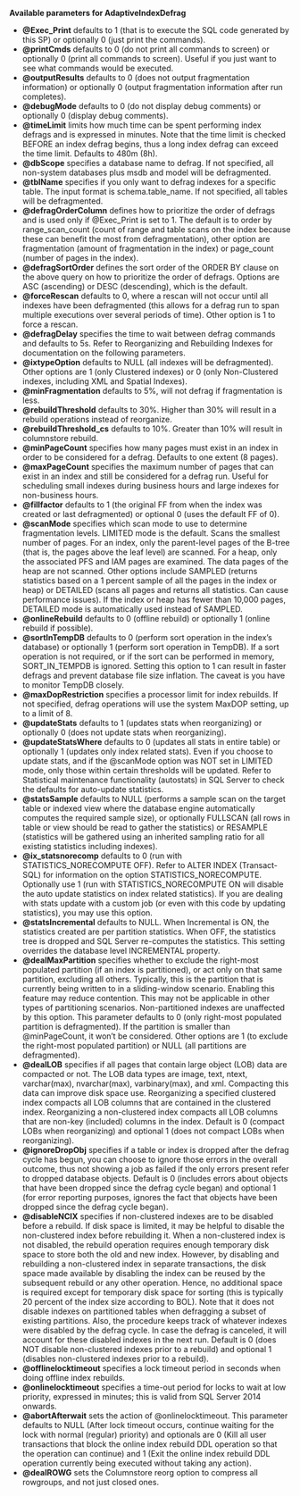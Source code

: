 **Available parameters for AdaptiveIndexDefrag**
- **@Exec_Print** defaults to 1 (that is to execute the SQL code generated by this SP) or optionally 0 (just print the commands).
- **@printCmds** defaults to 0 (do not print all commands to screen) or optionally 0 (print all commands to screen). Useful if you just want to see what commands would be executed.
- **@outputResults** defaults to 0 (does not output fragmentation information) or optionally 0 (output fragmentation information after run completes).
- **@debugMode** defaults to 0 (do not display debug comments) or optionally 0 (display debug comments).
- **@timeLimit** limits how much time can be spent performing index defrags and is expressed in minutes. Note that the time limit is checked BEFORE an index defrag begins, thus a long index defrag can exceed the time limit. Defaults to 480m (8h).
- **@dbScope** specifies a database name to defrag. If not specified, all non-system databases plus msdb and model will be defragmented.
- **@tblName** specifies if you only want to defrag indexes for a specific table. The input format is schema.table_name. If not specified, all tables will be defragmented.
- **@defragOrderColumn** defines how to prioritize the order of defrags and is used only if @Exec_Print is set to 1. The default is to order by range_scan_count (count of range and table scans on the index because these can benefit the most from defragmentation), other option are fragmentation (amount of fragmentation in the index) or page_count (number of pages in the index).
- **@defragSortOrder** defines the sort order of the ORDER BY clause on the above query on how to prioritize the order of defrags. Options are ASC (ascending) or DESC (descending), which is the default.
- **@forceRescan** defaults to 0, where a rescan will not occur until all indexes have been defragmented (this allows for a defrag run to span multiple executions over several periods of time). Other option is 1 to force a rescan.
- **@defragDelay** specifies the time to wait between defrag commands and defaults to 5s. Refer to Reorganizing and Rebuilding Indexes for documentation on the following parameters.
- **@ixtypeOption** defaults to NULL (all indexes will be defragmented). Other options are 1 (only Clustered indexes) or 0 (only Non-Clustered indexes, including XML and Spatial Indexes).
- **@minFragmentation** defaults to 5%, will not defrag if fragmentation is less.
- **@rebuildThreshold** defaults to 30%. Higher than 30% will result in a rebuild operations instead of reorganize.
- **@rebuildThreshold_cs** defaults to 10%. Greater than 10% will result in columnstore rebuild.
- **@minPageCount** specifies how many pages must exist in an index in order to be considered for a defrag. Defaults to one extent (8 pages).
- **@maxPageCount** specifies the maximum number of pages that can exist in an index and still be considered for a defrag run. Useful for scheduling small indexes during business hours and large indexes for non-business hours.
- **@fillfactor** defaults to 1 (the original FF from when the index was created or last defragmented) or optional 0 (uses the default FF of 0).
- **@scanMode** specifies which scan mode to use to determine fragmentation levels. LIMITED mode is the default. Scans the smallest number of pages. For an index, only the parent-level pages of the B-tree (that is, the pages above the leaf level) are scanned. For a heap, only the associated PFS and IAM pages are examined. The data pages of the heap are not scanned. Other options include SAMPLED (returns statistics based on a 1 percent sample of all the pages in the index or heap) or DETAILED (scans all pages and returns all statistics. Can cause performance issues). If the index or heap has fewer than 10,000 pages, DETAILED mode is automatically used instead of SAMPLED.
- **@onlineRebuild** defaults to 0 (offline rebuild) or optionally 1 (online rebuild if possible).
- **@sortInTempDB** defaults to 0 (perform sort operation in the index’s database) or optionally 1 (perform sort operation in TempDB). If a sort operation is not required, or if the sort can be performed in memory, SORT_IN_TEMPDB is ignored. Setting this option to 1 can result in faster defrags and prevent database file size inflation. The caveat is you have to monitor TempDB closely.
- **@maxDopRestriction** specifies a processor limit for index rebuilds. If not specified, defrag operations will use the system MaxDOP setting, up to a limit of 8.
- **@updateStats** defaults to 1 (updates stats when reorganizing) or optionally 0 (does not update stats when reorganizing).
- **@updateStatsWhere** defaults to 0 (updates all stats in entire table) or optionally 1 (updates only index related stats). Even if you choose to update stats, and if the @scanMode option was NOT set in LIMITED mode, only those within certain thresholds will be updated. Refer to Statistical maintenance functionality (autostats) in SQL Server to check the defaults for auto-update statistics.
- **@statsSample** defaults to NULL (performs a sample scan on the target table or indexed view where the database engine automatically computes the required sample size), or optionally FULLSCAN (all rows in table or view should be read to gather the statistics) or RESAMPLE (statistics will be gathered using an inherited sampling ratio for all existing statistics including indexes).
- **@ix_statsnorecomp** defaults to 0 (run with STATISTICS_NORECOMPUTE OFF). Refer to ALTER INDEX (Transact-SQL) for information on the option STATISTICS_NORECOMPUTE. Optionally use 1 (run with STATISTICS_NORECOMPUTE ON will disable the auto update statistics on index related statistics). If you are dealing with stats update with a custom job (or even with this code by updating statistics), you may use this option.
- **@statsIncremental** defaults to NULL. When Incremental is ON, the statistics created are per partition statistics. When OFF, the statistics tree is dropped and SQL Server re-computes the statistics. This setting overrides the database level INCREMENTAL property.
- **@dealMaxPartition** specifies whether to exclude the right-most populated partition (if an index is partitioned), or act only on that same partition, excluding all others. Typically, this is the partition that is currently being written to in a sliding-window scenario. Enabling this feature may reduce contention. This may not be applicable in other types of partitioning scenarios. Non-partitioned indexes are unaffected by this option. This parameter defaults to 0 (only right-most populated partition is defragmented). If the partition is smaller than @minPageCount, it won’t be considered. Other options are 1 (to exclude the right-most populated partition) or NULL (all partitions are defragmented).
- **@dealLOB** specifies if all pages that contain large object (LOB) data are compacted or not. The LOB data types are image, text, ntext, varchar(max), nvarchar(max), varbinary(max), and xml. Compacting this data can improve disk space use. Reorganizing a specified clustered index compacts all LOB columns that are contained in the clustered index. Reorganizing a non-clustered index compacts all LOB columns that are non-key (included) columns in the index. Default is 0 (compact LOBs when reorganizing) and optional 1 (does not compact LOBs when reorganizing).
- **@ignoreDropObj** specifies if a table or index is dropped after the defrag cycle has begun, you can choose to ignore those errors in the overall outcome, thus not showing a job as failed if the only errors present refer to dropped database objects. Default is 0 (includes errors about objects that have been dropped since the defrag cycle began) and optional 1 (for error reporting purposes, ignores the fact that objects have been dropped since the defrag cycle began).
- **@disableNCIX** specifies if non-clustered indexes are to be disabled before a rebuild. If disk space is limited, it may be helpful to disable the non-clustered index before rebuilding it. When a non-clustered index is not disabled, the rebuild operation requires enough temporary disk space to store both the old and new index. However, by disabling and rebuilding a non-clustered index in separate transactions, the disk space made available by disabling the index can be reused by the subsequent rebuild or any other operation. Hence, no additional space is required except for temporary disk space for sorting (this is typically 20 percent of the index size according to BOL). Note that it does not disable indexes on partitioned tables when defragging a subset of existing partitions. Also, the procedure keeps track of whatever indexes were disabled by the defrag cycle. In case the defrag is canceled, it will account for these disabled indexes in the next run. Default is 0 (does NOT disable non-clustered indexes prior to a rebuild) and optional 1 (disables non-clustered indexes prior to a rebuild).
- **@offlinelocktimeout** specifies a lock timeout period in seconds when doing offline index rebuilds. 
- **@onlinelocktimeout** specifies a time-out period for locks to wait at low priority, expressed in minutes; this is valid from SQL Server 2014 onwards.
- **@abortAfterwait** sets the action of @onlinelocktimeout. This parameter defaults to NULL (After lock timeout occurs, continue waiting for the lock with normal (regular) priority) and optionals are 0 (Kill all user transactions that block the online index rebuild DDL operation so that the operation can continue) and 1 (Exit the online index rebuild DDL operation currently being executed without taking any action).
- **@dealROWG** sets the Columnstore reorg option to compress all rowgroups, and not just closed ones.
